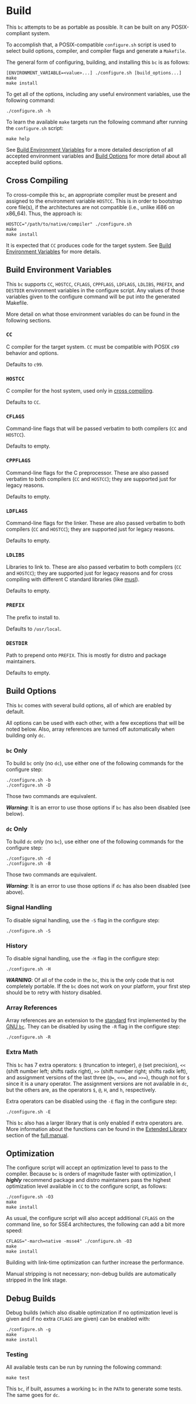 # Build

This `bc` attempts to be as portable as possible. It can be built on any
POSIX-compliant system.

To accomplish that, a POSIX-compatible `configure.sh` script is used to select
build options, compiler, and compiler flags and generate a `Makefile`.

The general form of configuring, building, and installing this `bc` is as
follows:

```
[ENVIRONMENT_VARIABLE=<value>...] ./configure.sh [build_options...]
make
make install
```

To get all of the options, including any useful environment variables, use the
following command:

```
./configure.sh -h
```

To learn the available `make` targets run the following command after running
the `configure.sh` script:

```
make help
```

See [Build Environment Variables](#build-environment-variables) for a more
detailed description of all accepted environment variables and
[Build Options](#build-options) for more detail about all accepted build
options.

<a name="cross-compiling"/>

## Cross Compiling

To cross-compile this `bc`, an appropriate compiler must be present and assigned
to the environment variable `HOSTCC`. This is in order to bootstrap core
file(s), if the architectures are not compatible (i.e., unlike i686 on x86_64).
Thus, the approach is:

```
HOSTCC="/path/to/native/compiler" ./configure.sh
make
make install
```

It is expected that `CC` produces code for the target system. See
[Build Environment Variables](#build-environment-variables) for more details.

<a name="build-environment-variables"/>

## Build Environment Variables

This `bc` supports `CC`, `HOSTCC`, `CFLAGS`, `CPPFLAGS`, `LDFLAGS`, `LDLIBS`,
`PREFIX`, and `DESTDIR` environment variables in the configure script. Any
values of those variables given to the configure command will be put into the
generated Makefile.

More detail on what those environment variables do can be found in the following
sections.

### `CC`

C compiler for the target system. `CC` must be compatible with POSIX `c99`
behavior and options.

Defaults to `c99`.

### `HOSTCC`

C compiler for the host system, used only in [cross compiling](#cross-compiling).

Defaults to `CC`.

### `CFLAGS`

Command-line flags that will be passed verbatim to both compilers (`CC` and
`HOSTCC`).

Defaults to empty.

### `CPPFLAGS`

Command-line flags for the C preprocessor. These are also passed verbatim to
both compilers (`CC` and `HOSTCC`); they are supported just for legacy reasons.

Defaults to empty.

### `LDFLAGS`

Command-line flags for the linker. These are also passed verbatim to both
compilers (`CC` and `HOSTCC`); they are supported just for legacy reasons.

Defaults to empty.

### `LDLIBS`

Libraries to link to. These are also passed verbatim to both compilers (`CC` and
`HOSTCC`); they are supported just for legacy reasons and for cross compiling
with different C standard libraries (like [musl][3]).

Defaults to empty.

### `PREFIX`

The prefix to install to.

Defaults to `/usr/local`.

### `DESTDIR`

Path to prepend onto `PREFIX`. This is mostly for distro and package
maintainers.

Defaults to empty.

<a name="build-options"/>

## Build Options

This `bc` comes with several build options, all of which are enabled by default.

All options can be used with each other, with a few exceptions that will be
noted below. Also, array references are turned off automatically when building
only `dc`.

### `bc` Only

To build `bc` only (no `dc`), use either one of the following commands for the
configure step:

```
./configure.sh -b
./configure.sh -D
```

Those two commands are equivalent.

***Warning***: It is an error to use those options if `bc` has also been
disabled (see below).

### `dc` Only

To build `dc` only (no `bc`), use either one of the following commands for the
configure step:

```
./configure.sh -d
./configure.sh -B
```

Those two commands are equivalent.

***Warning***: It is an error to use those options if `dc` has also been
disabled (see above).

<a name="build-signal-handling"/>

### Signal Handling

To disable signal handling, use the `-S` flag in the configure step:

```
./configure.sh -S
```

<a name="build-history"/>

### History

To disable signal handling, use the `-H` flag in the configure step:

```
./configure.sh -H
```

***WARNING***: Of all of the code in the `bc`, this is the only code that is not
completely portable. If the `bc` does not work on your platform, your first step
should be to retry with history disabled.

<a name="build-array-references"/>

### Array References

Array references are an extension to the [standard][1] first implemented by the
[GNU `bc`][2]. They can be disabled by using the `-R` flag in the configure
step:

```
./configure.sh -R
```

<a name="build-extra-math"/>

### Extra Math

This `bc` has 7 extra operators: `$` (truncation to integer), `@` (set
precision), `<<` (shift number left; shifts radix right), `>>` (shift number
right; shifts radix left), and assignment versions of the last three (`@=`,
`<<=`, and `>>=`), though not for `$` since it is a unary operator. The
assignment versions are not available in `dc`, but the others are, as the
operators `$`, `@`, `H`, and `h`, respectively.

Extra operators can be disabled using the `-E` flag in the configure step:

```
./configure.sh -E
```

This `bc` also has a larger library that is only enabled if extra operators are.
More information about the functions can be found in the
[Extended Library](./bc.md#extended-library) section of the
[full manual](./bc.md).

## Optimization

The configure script will accept an optimization level to pass to the compiler.
Because `bc` is orders of magnitude faster with optimization, I ***highly***
recommend package and distro maintainers pass the highest optimization level
available in `CC` to the configure script, as follows:

```
./configure.sh -O3
make
make install
```

As usual, the configure script will also accept additional `CFLAGS` on the
command line, so for SSE4 architectures, the following can add a bit more speed:

```
CFLAGS="-march=native -msse4" ./configure.sh -O3
make
make install
```

Building with link-time optimization can further increase the performance.

Manual stripping is not necessary; non-debug builds are automatically stripped
in the link stage.

## Debug Builds

Debug builds (which also disable optimization if no optimization level is given
and if no extra `CFLAGS` are given) can be enabled with:

```
./configure.sh -g
make
make install
```

### Testing

All available tests can be run by running the following command:

```
make test
```

This `bc`, if built, assumes a working `bc` in the `PATH` to generate some
tests. The same goes for `dc`.

[1]: https://pubs.opengroup.org/onlinepubs/9699919799/utilities/bc.html
[2]: https://www.gnu.org/software/bc/
[3]: https://www.musl-libc.org/
